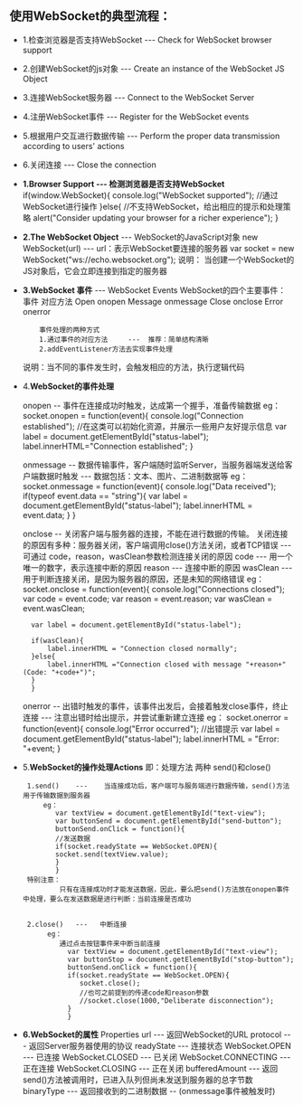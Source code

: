 ## 使用WebSocket的典型流程：
  - 1.检查浏览器是否支持WebSocket                 --- Check for WebSocket browser support
  - 2.创建WebSocket的js对象                       --- Create an instance of the WebSocket JS Object
  - 3.连接WebSocket服务器                         --- Connect to the WebSocket Server
  - 4.注册WebSocket事件                           --- Register for the WebSocket events
  - 5.根据用户交互进行数据传输                    --- Perform the proper data transmission according to users' actions
  - 6.关闭连接                                    --- Close the connection


  - **1.Browser Support ---  检测浏览器是否支持WebSocket**
       if(window.WebSocket){
       console.log("WebSocket supported");
       //通过WebSocket进行操作
       }else{
       //不支持WebSocket，给出相应的提示和处理策略
       alert("Consider updating your browser for a richer experience");
       }

  - **2.The WebSocket Object**   --- WebSocket的JavaScript对象
   new WebSocket(url)   --- url：表示WebSocket要连接的服务器
       var socket = new WebSocket("ws://echo.websocket.org");
     说明：
          当创建一个WebSocket的JS对象后，它会立即连接到指定的服务器

  - **3.WebSocket 事件**        --- WebSocket Events
      WebSocket的四个主要事件：
                              事件              对应方法
                              Open              onopen
                              Message           onmessage
                              Close             onclose
                              Error             onerror

            事件处理的两种方式
            1.通过事件的对应方法     ---  推荐：简单结构清晰
            2.addEventListener方法去实现事件处理

      说明：当不同的事件发生时，会触发相应的方法，执行逻辑代码

   - 4.**WebSocket的事件处理**

      onopen      --  事件在连接成功时触发，达成第一个握手，准备传输数据
         eg：
           socket.onopen = function(event){
             console.log("Connection established");
             //在这类可以初始化资源，并展示一些用户友好提示信息
             var label = document.getElementById("status-label");
             label.innerHTML="Connection established";
           }


      onmessage   -- 数据传输事件，客户端随时监听Server，当服务器端发送给客户端数据时触发  --- 数据包括：文本、图片、二进制数据等
         eg：
           socket.onmessage = function(event){
             console.log("Data received");
             if(typeof event.data == "string"){
             var label = document.getElementById("status-label");
             label.innerHTML = event.data;
             }
           }


      onclose    --  关闭客户端与服务器的连接，不能在进行数据的传输。
                     关闭连接的原因有多种：服务器关闭，客户端调用close()方法关闭，或者TCP错误  --- 可通过 code，reason，wasClean参数检测连接关闭的原因
                     code    ---    用一个唯一的数字，表示连接中断的原因
                     reason  ---    连接中断的原因
                     wasClean  ---  用于判断连接关闭，是因为服务器的原因，还是未知的网络错误
         eg：
           socket.onclose = function(event){
           console.log("Connections closed");
           var code = event.code;
           var reason = event.reason;
           var wasClean = event.wasClean;

           var label = document.getElementById("status-label");

           if(wasClean){
               label.innerHTML = "Connection closed normally";
           }else{
               label.innerHTML ="Connection closed with message "+reason+"(Code: "+code+")";
           }
           }


      onerror    --  出错时触发的事件，该事件出发后，会接着触发close事件，终止连接  ---  注意出错时给出提示，并尝试重新建立连接
         eg：
           socket.onerror = function(event){
              console.log("Error occurred");
              //出错提示
              var label = document.getElementById("status-label");
              label.innerHTML = "Error: "+event;
           }

  - 5.**WebSocket的操作处理Actions**  即：处理方法
            两种  send()和close()

         1.send()    ---    当连接成功后，客户端可与服务端进行数据传输，send()方法用于传输数据到服务器
             eg：
                var textView = document.getElementById("text-view");
                var buttonSend = document.getElementById("send-button");
                buttonSend.onClick = function(){
                //发送数据
                if(socket.readyState == WebSocket.OPEN){
                socket.send(textView.value);
                }
                }
         特别注意：
                 只有在连接成功时才能发送数据，因此，要么把send()方法放在onopen事件中处理，要么在发送数据是进行判断：当前连接是否成功


         2.close()   ---   中断连接
              eg：
                 通过点击按钮事件来中断当前连接
                   var textView = document.getElementById("text-view");
                   var buttonStop = document.getElementById("stop-button");
                   buttonSend.onClick = function(){
                   if(socket.readyState == WebSocket.OPEN){
                      socket.close();
                      //也可之前提到的传递code和reason参数
                      //socket.close(1000,"Deliberate disconnection");
                   }
                   }


  - **6.WebSocket的属性**  Properties
        url          ---  返回WebSocket的URL
        protocol     ---  返回Server服务器使用的协议
        readyState   ---  连接状态
                                  WebSocket.OPEN           --- 已连接
                                  WebSocket.CLOSED         --- 已关闭
                                  WebSocket.CONNECTING     --- 正在连接
                                  WebSocket.CLOSING        --- 正在关闭
        bufferedAmount   ---  返回send()方法被调用时，已进入队列但尚未发送到服务器的总字节数
        binaryType       ---  返回接收到的二进制数据  -- (onmessage事件被触发时)

   
